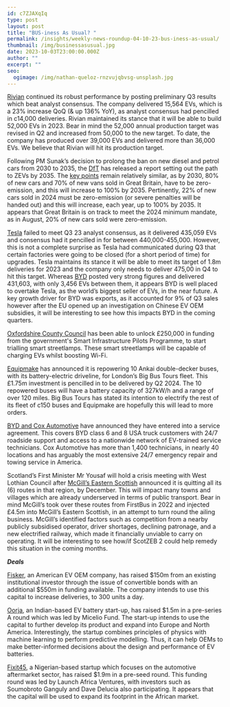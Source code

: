 ```yaml
---
id: c7ZJAXqIq
type: post
layout: post
title: "BUS-iness As Usual? "
permalink: /insights/weekly-news-roundup-04-10-23-bus-iness-as-usual/
thumbnail: /img/businessasusual.jpg
date: 2023-10-03T23:00:00.000Z
author: ""
excerpt: ""
seo:
  ogimage: /img/nathan-queloz-rnzvujqbvsg-unsplash.jpg
---
```

[Rivian](https://www.cnbc.com/2023/10/02/rivian-rivn-q3-2023-deliveries-outperform.html) continued its robust performance by posting preliminary Q3 results which beat analyst consensus. The company delivered 15,564 EVs, which is a 23% increase QoQ (& up 136% YoY), as analyst consensus had pencilled in c14,000 deliveries. Rivian maintained its stance that it will be able to build 52,000 EVs in 2023. Bear in mind the 52,000 annual production target was revised in Q2 and increased from 50,000 to the new target. To date, the company has produced over 39,000 EVs and delivered more than 36,000 EVs. We believe that Rivian will hit its production target.

Following PM Sunak’s decision to prolong the ban on new diesel and petrol cars from 2030 to 2035, the [DfT](https://www.gov.uk/government/news/government-sets-out-path-to-zero-emission-vehicles-by-2035) has released a report setting out the path to ZEVs by 2035. The [key points](https://www.climateaction.org/news/government-sets-out-path-to-zero-emission-vehicles-by-2035#:~:text=The%20mandate%20sets%20minimum%20annual,plan%20to%20reach%20100%25%20sooner.) remain relatively similar, as by 2030, 80% of new cars and 70% of new vans sold in Great Britain, have to be zero-emission, and this will increase to 100% by 2035. Pertinently, 22% of new cars sold in 2024 must be zero-emission (or severe penalties will be handed out) and this will increase, each year, up to 100% by 2035. It appears that Great Britain is on track to meet the 2024 minimum mandate, as in August, 20% of new cars sold were zero-emission.

[Tesla](https://www.ft.com/content/333b4586-4def-4c13-9f18-05a1f5a8631c) failed to meet Q3 23 analyst consensus, as it delivered 435,059 EVs and consensus had it pencilled in for between 440,000-455,000. However, this is not a complete surprise as Tesla had communicated during Q3 that certain factories were going to be closed (for a short period of time) for upgrades. Tesla maintains its stance it will be able to meet its target of 1.8m deliveries for 2023 and the company only needs to deliver 475,00 in Q4 to hit this target. Whereas [BYD](https://www.bloomberg.com/news/articles/2023-10-03/tesla-sales-drop-sees-byd-close-gap-in-race-for-ev-supremacy?sref=uFYGeRuc) posted very strong figures and delivered 431,603, with only 3,456 EVs between them, it appears BYD is well placed to overtake Tesla, as the world’s biggest seller of EVs, in the near future. A key growth driver for BYD was exports, as it accounted for 9% of Q3 sales however after the EU opened up an investigation on Chinese EV OEM subsidies, it will be interesting to see how this impacts BYD in the coming quarters.

[Oxfordshire County Council](https://www.bbc.co.uk/news/uk-england-oxfordshire-66949170) has been able to unlock £250,000 in funding from the government's Smart Infrastructure Pilots Programme, to start trialling smart streetlamps. These smart streetlamps will be capable of charging EVs whilst boosting Wi-Fi.

[Equipmake](https://www.route-one.net/news/equipmake-to-repower-10-big-bus-tours-ankai-open-tops-to-electric/) has announced it is repowering 10 Ankai double-decker buses, with its battery-electric driveline, for London’s Big Bus Tours fleet. This £1.75m investment is pencilled in to be delivered by Q2 2024. The 10 repowered buses will have a battery capacity of 327kW/h and a range of over 120 miles. Big Bus Tours has stated its intention to electrify the rest of its fleet of c150 buses and Equipmake are hopefully this will lead to more orders.

[BYD and Cox Automotive](https://theevreport.com/byd-cox-automotive-forge-us-service-partnership) have announced they have entered into a service agreement. This covers BYD class 6 and 8 USA truck customers with 24/7 roadside support and access to a nationwide network of EV-trained service technicians. Cox Automotive has more than 1,400 technicians, in nearly 40 locations and has arguably the most extensive 24/7 emergency repair and towing service in America.

Scotland’s First Minister Mr Yousaf will hold a crisis meeting with West Lothian Council after [McGill’s Eastern Scottish](https://www.bbc.co.uk/news/uk-scotland-edinburgh-east-fife-66959175) announced it is quitting all its (6) routes in that region, by December. This will impact many towns and villages which are already underserved in terms of public transport. Bear in mind McGill’s took over these routes from FirstBus in 2022 and injected £4.5m into McGill’s Eastern Scottish, in an attempt to turn round the ailing business. McGill’s identified factors such as competition from a nearby publicly subsidised operator, driver shortages, declining patronage, and a new electrified railway, which made it financially unviable to carry on operating. It will be interesting to see how/if ScotZEB 2 could help remedy this situation in the coming months.

***Deals***

[Fisker](https://www.reuters.com/business/autos-transportation/ev-startup-fisker-raises-150-mln-existing-investor-2023-09-29/), an American EV OEM company, has raised $150m from an existing institutional investor through the issue of convertible bonds with an additional $550m in funding available. The company intends to use this capital to increase deliveries, to 300 units a day.

[Oorja](https://www.financialexpress.com/business/sme-ev-battery-startup-oorja-raises-1-5-million-from-micelio-fund-capital-a-others-3257560/?utm_source=fot.beehiiv.com&utm_medium=newsletter&utm_campaign=trucks-fot-mapbox-universal-hydrogen-oorja), an Indian-based EV battery start-up, has raised $1.5m in a pre-series A round which was led by Micelio Fund. The start-up intends to use the capital to further develop its product and expand into Europe and North America. Interestingly, the startup combines principles of physics with machine learning to perform predictive modelling. Thus, it can help OEMs to make better-informed decisions about the design and performance of EV batteries.

[Fixit45](https://www.techloy.com/nigerian-auto-tech-startup-fixit45-raises-1-9-million/?utm_source=fot.beehiiv.com&utm_medium=newsletter&utm_campaign=trucks-fot-mapbox-universal-hydrogen-oorja), a Nigerian-based startup which focuses on the automotive aftermarket sector, has raised $1.9m in a pre-seed round. This funding round was led by Launch Africa Ventures, with investors such as Soumobroto Ganguly and Dave Delucia also participating. It appears that the capital will be used to expand its footprint in the African market.